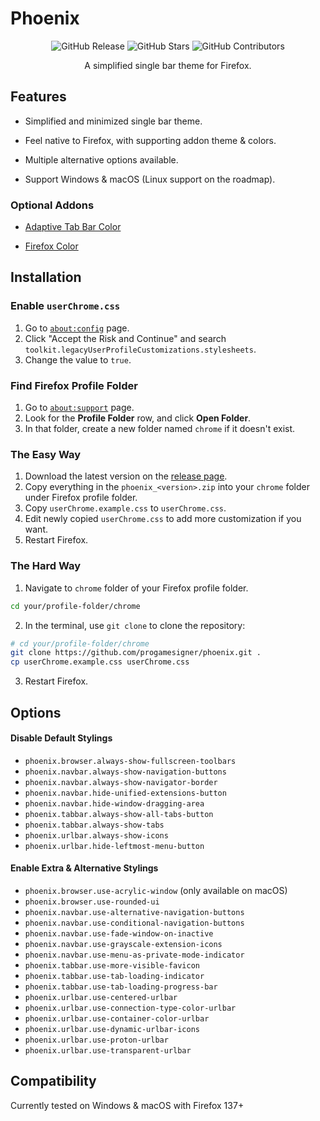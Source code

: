 # Phoenix

<div align="center">

![GitHub Release](https://img.shields.io/github/v/release/progamesigner/phoenix?style=for-the-badge&color=blue)
![GitHub Stars](https://img.shields.io/github/stars/progamesigner/phoenix?style=for-the-badge&color=blue)
![GitHub Contributors](https://img.shields.io/github/contributors/progamesigner/phoenix?style=for-the-badge&color=blue)

A simplified single bar theme for Firefox.

</div>

## Features

- Simplified and minimized single bar theme.

- Feel native to Firefox, with supporting addon theme & colors.

- Multiple alternative options available.

- Support Windows & macOS (Linux support on the roadmap).

### Optional Addons

- [Adaptive Tab Bar Color](https://addons.mozilla.org/en-GB/firefox/addon/adaptive-tab-bar-colour/)

- [Firefox Color](https://addons.mozilla.org/en-US/firefox/addon/firefox-color/)

## Installation

### Enable `userChrome.css`

1. Go to [`about:config`](about:config) page.
2. Click "Accept the Risk and Continue" and search `toolkit.legacyUserProfileCustomizations.stylesheets`.
3. Change the value to `true`.

### Find Firefox Profile Folder

1. Go to [`about:support`](about:support) page.
2. Look for the **Profile Folder** row, and click **Open Folder**.
3. In that folder, create a new folder named `chrome` if it doesn't exist.

### The Easy Way

1. Download the latest version on the [release page](https://github.com/progamesigner/phoenix/releases/latest).
2. Copy everything in the `phoenix_<version>.zip` into your `chrome` folder under Firefox profile folder.
3. Copy `userChrome.example.css` to `userChrome.css`.
4. Edit newly copied `userChrome.css` to add more customization if you want.
5. Restart Firefox.

### The Hard Way

1. Navigate to `chrome` folder of your Firefox profile folder.
```sh
cd your/profile-folder/chrome
```
2. In the terminal, use `git clone` to clone the repository:
```sh
# cd your/profile-folder/chrome
git clone https://github.com/progamesigner/phoenix.git .
cp userChrome.example.css userChrome.css
```
3. Restart Firefox.

## Options

#### Disable Default Stylings
- `phoenix.browser.always-show-fullscreen-toolbars`
- `phoenix.navbar.always-show-navigation-buttons`
- `phoenix.navbar.always-show-navigator-border`
- `phoenix.navbar.hide-unified-extensions-button`
- `phoenix.navbar.hide-window-dragging-area`
- `phoenix.tabbar.always-show-all-tabs-button`
- `phoenix.tabbar.always-show-tabs`
- `phoenix.urlbar.always-show-icons`
- `phoenix.urlbar.hide-leftmost-menu-button`

#### Enable Extra & Alternative Stylings
- `phoenix.browser.use-acrylic-window` (only available on macOS)
- `phoenix.browser.use-rounded-ui`
- `phoenix.navbar.use-alternative-navigation-buttons`
- `phoenix.navbar.use-conditional-navigation-buttons`
- `phoenix.navbar.use-fade-window-on-inactive`
- `phoenix.navbar.use-grayscale-extension-icons`
- `phoenix.navbar.use-menu-as-private-mode-indicator`
- `phoenix.tabbar.use-more-visible-favicon`
- `phoenix.tabbar.use-tab-loading-indicator`
- `phoenix.tabbar.use-tab-loading-progress-bar`
- `phoenix.urlbar.use-centered-urlbar`
- `phoenix.urlbar.use-connection-type-color-urlbar`
- `phoenix.urlbar.use-container-color-urlbar`
- `phoenix.urlbar.use-dynamic-urlbar-icons`
- `phoenix.urlbar.use-proton-urlbar`
- `phoenix.urlbar.use-transparent-urlbar`

## Compatibility

Currently tested on Windows & macOS with Firefox 137+
